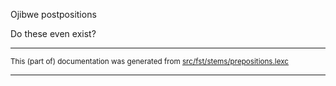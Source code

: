 
Ojibwe postpositions                           

Do these even exist?

* * *

<small>This (part of) documentation was generated from [src/fst/stems/prepositions.lexc](https://github.com/giellalt/lang-ciw/blob/main/src/fst/stems/prepositions.lexc)</small>

---

